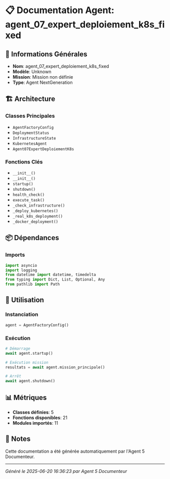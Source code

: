 # 📋 Documentation Agent: agent_07_expert_deploiement_k8s_fixed

## 🎯 Informations Générales

- **Nom**: agent_07_expert_deploiement_k8s_fixed
- **Modèle**: Unknown
- **Mission**: Mission non définie
- **Type**: Agent NextGeneration

## 🏗️ Architecture

### Classes Principales
- `AgentFactoryConfig`
- `DeploymentStatus`
- `InfrastructureState`
- `KubernetesAgent`
- `Agent07ExpertDeploiementK8s`

### Fonctions Clés
- `__init__()`
- `__init__()`
- `startup()`
- `shutdown()`
- `health_check()`
- `execute_task()`
- `_check_infrastructure()`
- `_deploy_kubernetes()`
- `_real_k8s_deployment()`
- `_docker_deployment()`

## 📦 Dépendances

### Imports
```python
import asyncio
import logging
from datetime import datetime, timedelta
from typing import Dict, List, Optional, Any
from pathlib import Path
```

## 🚀 Utilisation

### Instanciation
```python
agent = AgentFactoryConfig()
```

### Exécution
```python
# Démarrage
await agent.startup()

# Exécution mission
resultats = await agent.mission_principale()

# Arrêt
await agent.shutdown()
```

## 📊 Métriques

- **Classes définies**: 5
- **Fonctions disponibles**: 21
- **Modules importés**: 11

## 📝 Notes

Cette documentation a été générée automatiquement par l'Agent 5 Documenteur.

---
*Généré le 2025-06-20 16:36:23 par Agent 5 Documenteur*
